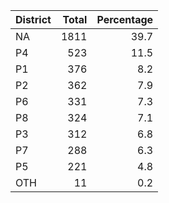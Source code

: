 |District | Total| Percentage|
|:--------|-----:|----------:|
|NA       |  1811|       39.7|
|P4       |   523|       11.5|
|P1       |   376|        8.2|
|P2       |   362|        7.9|
|P6       |   331|        7.3|
|P8       |   324|        7.1|
|P3       |   312|        6.8|
|P7       |   288|        6.3|
|P5       |   221|        4.8|
|OTH      |    11|        0.2|
